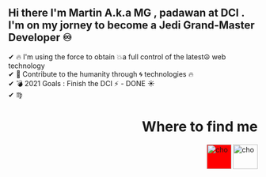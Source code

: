 ## Hi there I'm Martin A.k.a  MG , padawan at DCI . I'm on my jorney to become a Jedi Grand-Master Developer   ♾️
 
 ✔ :fire:   I'm using the force to obtain 💥a full control of the latest☮️ web  technology <br>
 ✔   💯 Contribute to the  humanity  through  🌀 technologies :fire: <br>
 ✔ 💣  2021 Goals : Finish the DCI :zap:  -  DONE ☀️ <br>
 ✔ ♍ 





<h1 align="right">Where to find me</h1>
<a href="https://www.linkedin.com/in/martin-gray-010663206/"> <img align="right" alt="cho" width="50px"  src="https://cdn.jsdelivr.net/npm/simple-icons@3/icons/linkedin.svg"/></a> <a href="https://twitter.com/MAlexiev"><img align="right" style="background-color: red;" alt="cho" width="50px" src="https://cdn.jsdelivr.net/npm/simple-icons@3/icons/twitter.svg"/></a>
<!-- <a href="https://www.instagram.com/martal.photoshoot/"><img align="right" style="background-color: red;" alt="cho" width="50px" src="https://cdn.jsdelivr.net/npm/simple-icons@3/icons/instagram.svg"/></a> -->
<!-- <a href="https://www.facebook.com/MartinGrayAleksiev"><img align="right" style="background-color: red;" alt="cho" width="50px" src="https://cdn.jsdelivr.net/npm/simple-icons@3/icons/facebook.svg"/></a> -->

<br><br><br><br>&nbsp;&nbsp;&nbsp;


